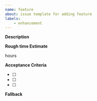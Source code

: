 ```yaml
---
name: feature
about: issue template for adding feature
labels: 
    - enhancement
---
```


**Description**

<feature-short-description> 

**Rough time Estimate**

<HH> hours

**Acceptance Criteria**

- [ ] <Criteria-1>
- [ ] <Criteria-2>
- [ ] <Criteria-3>


**Fallback**

<fallback-short-description>

